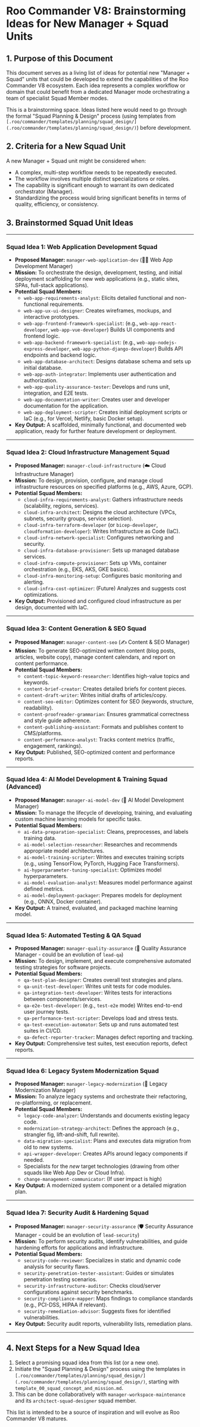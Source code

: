 # Roo Commander V8: Brainstorming Ideas for New Manager + Squad Units

## 1. Purpose of this Document

This document serves as a living list of ideas for potential new "Manager + Squad" units that could be developed to extend the capabilities of the Roo Commander V8 ecosystem. Each idea represents a complex workflow or domain that could benefit from a dedicated Manager mode orchestrating a team of specialist Squad Member modes.

This is a brainstorming space. Ideas listed here would need to go through the formal "Squad Planning & Design" process (using templates from `[.roo/commander/templates/planning/squad_design/](.roo/commander/templates/planning/squad_design/)`) before development.

## 2. Criteria for a New Squad Unit

A new Manager + Squad unit might be considered when:
*   A complex, multi-step workflow needs to be repeatedly executed.
*   The workflow involves multiple distinct specializations or roles.
*   The capability is significant enough to warrant its own dedicated orchestrator (Manager).
*   Standardizing the process would bring significant benefits in terms of quality, efficiency, or consistency.

## 3. Brainstormed Squad Unit Ideas

---
### **Squad Idea 1: Web Application Development Squad**
*   **Proposed Manager:** `manager-web-application-dev` (🧑‍💻 Web App Development Manager)
*   **Mission:** To orchestrate the design, development, testing, and initial deployment scaffolding for new web applications (e.g., static sites, SPAs, full-stack applications).
*   **Potential Squad Members:**
    *   `web-app-requirements-analyst`: Elicits detailed functional and non-functional requirements.
    *   `web-app-ux-ui-designer`: Creates wireframes, mockups, and interactive prototypes.
    *   `web-app-frontend-framework-specialist`: (e.g., `web-app-react-developer`, `web-app-vue-developer`) Builds UI components and frontend logic.
    *   `web-app-backend-framework-specialist`: (e.g., `web-app-nodejs-express-developer`, `web-app-python-django-developer`) Builds API endpoints and backend logic.
    *   `web-app-database-architect`: Designs database schema and sets up initial database.
    *   `web-app-auth-integrator`: Implements user authentication and authorization.
    *   `web-app-quality-assurance-tester`: Develops and runs unit, integration, and E2E tests.
    *   `web-app-documentation-writer`: Creates user and developer documentation for the application.
    *   `web-app-deployment-scripter`: Creates initial deployment scripts or IaC (e.g., for Vercel, Netlify, basic Docker setup).
*   **Key Output:** A scaffolded, minimally functional, and documented web application, ready for further feature development or deployment.

---
### **Squad Idea 2: Cloud Infrastructure Management Squad**
*   **Proposed Manager:** `manager-cloud-infrastructure` (☁️ Cloud Infrastructure Manager)
*   **Mission:** To design, provision, configure, and manage cloud infrastructure resources on specified platforms (e.g., AWS, Azure, GCP).
*   **Potential Squad Members:**
    *   `cloud-infra-requirements-analyst`: Gathers infrastructure needs (scalability, regions, services).
    *   `cloud-infra-architect`: Designs the cloud architecture (VPCs, subnets, security groups, service selection).
    *   `cloud-infra-terraform-developer` (or `bicep-developer`, `cloudformation-developer`): Writes Infrastructure as Code (IaC).
    *   `cloud-infra-network-specialist`: Configures networking and security.
    *   `cloud-infra-database-provisioner`: Sets up managed database services.
    *   `cloud-infra-compute-provisioner`: Sets up VMs, container orchestration (e.g., EKS, AKS, GKE basics).
    *   `cloud-infra-monitoring-setup`: Configures basic monitoring and alerting.
    *   `cloud-infra-cost-optimizer`: (Future) Analyzes and suggests cost optimizations.
*   **Key Output:** Provisioned and configured cloud infrastructure as per design, documented with IaC.

---
### **Squad Idea 3: Content Generation & SEO Squad**
*   **Proposed Manager:** `manager-content-seo` (✍️ Content & SEO Manager)
*   **Mission:** To generate SEO-optimized written content (blog posts, articles, website copy), manage content calendars, and report on content performance.
*   **Potential Squad Members:**
    *   `content-topic-keyword-researcher`: Identifies high-value topics and keywords.
    *   `content-brief-creator`: Creates detailed briefs for content pieces.
    *   `content-draft-writer`: Writes initial drafts of articles/copy.
    *   `content-seo-editor`: Optimizes content for SEO (keywords, structure, readability).
    *   `content-proofreader-grammarian`: Ensures grammatical correctness and style guide adherence.
    *   `content-publishing-assistant`: Formats and publishes content to CMS/platforms.
    *   `content-performance-analyst`: Tracks content metrics (traffic, engagement, rankings).
*   **Key Output:** Published, SEO-optimized content and performance reports.

---
### **Squad Idea 4: AI Model Development & Training Squad (Advanced)**
*   **Proposed Manager:** `manager-ai-model-dev` (🧠 AI Model Development Manager)
*   **Mission:** To manage the lifecycle of developing, training, and evaluating custom machine learning models for specific tasks.
*   **Potential Squad Members:**
    *   `ai-data-preparation-specialist`: Cleans, preprocesses, and labels training data.
    *   `ai-model-selection-researcher`: Researches and recommends appropriate model architectures.
    *   `ai-model-training-scripter`: Writes and executes training scripts (e.g., using TensorFlow, PyTorch, Hugging Face Transformers).
    *   `ai-hyperparameter-tuning-specialist`: Optimizes model hyperparameters.
    *   `ai-model-evaluation-analyst`: Measures model performance against defined metrics.
    *   `ai-model-deployment-packager`: Prepares models for deployment (e.g., ONNX, Docker container).
*   **Key Output:** A trained, evaluated, and packaged machine learning model.

---
### **Squad Idea 5: Automated Testing & QA Squad**
*   **Proposed Manager:** `manager-quality-assurance` (💎 Quality Assurance Manager - could be an evolution of `lead-qa`)
*   **Mission:** To design, implement, and execute comprehensive automated testing strategies for software projects.
*   **Potential Squad Members:**
    *   `qa-test-plan-designer`: Creates overall test strategies and plans.
    *   `qa-unit-test-developer`: Writes unit tests for code modules.
    *   `qa-integration-test-developer`: Writes tests for interactions between components/services.
    *   `qa-e2e-test-developer`: (e.g., `test-e2e` mode) Writes end-to-end user journey tests.
    *   `qa-performance-test-scripter`: Develops load and stress tests.
    *   `qa-test-execution-automator`: Sets up and runs automated test suites in CI/CD.
    *   `qa-defect-reporter-tracker`: Manages defect reporting and tracking.
*   **Key Output:** Comprehensive test suites, test execution reports, defect reports.

---
### **Squad Idea 6: Legacy System Modernization Squad**
*   **Proposed Manager:** `manager-legacy-modernization` (🔄 Legacy Modernization Manager)
*   **Mission:** To analyze legacy systems and orchestrate their refactoring, re-platforming, or replacement.
*   **Potential Squad Members:**
    *   `legacy-code-analyzer`: Understands and documents existing legacy code.
    *   `modernization-strategy-architect`: Defines the approach (e.g., strangler fig, lift-and-shift, full rewrite).
    *   `data-migration-specialist`: Plans and executes data migration from old to new systems.
    *   `api-wrapper-developer`: Creates APIs around legacy components if needed.
    *   Specialists for the *new* target technologies (drawing from other squads like Web App Dev or Cloud Infra).
    *   `change-management-communicator`: (If user impact is high)
*   **Key Output:** A modernized system component or a detailed migration plan.

---
### **Squad Idea 7: Security Audit & Hardening Squad**
*   **Proposed Manager:** `manager-security-assurance` (🛡️ Security Assurance Manager - could be an evolution of `lead-security`)
*   **Mission:** To perform security audits, identify vulnerabilities, and guide hardening efforts for applications and infrastructure.
*   **Potential Squad Members:**
    *   `security-code-reviewer`: Specializes in static and dynamic code analysis for security flaws.
    *   `security-penetration-tester-assistant`: Guides or simulates penetration testing scenarios.
    *   `security-infrastructure-auditor`: Checks cloud/server configurations against security benchmarks.
    *   `security-compliance-mapper`: Maps findings to compliance standards (e.g., PCI-DSS, HIPAA if relevant).
    *   `security-remediation-advisor`: Suggests fixes for identified vulnerabilities.
*   **Key Output:** Security audit reports, vulnerability lists, remediation plans.

---

## 4. Next Steps for a New Squad Idea

1.  Select a promising squad idea from this list (or a new one).
2.  Initiate the "Squad Planning & Design" process using the templates in `[.roo/commander/templates/planning/squad_design/](.roo/commander/templates/planning/squad_design/)`, starting with `template_00_squad_concept_and_mission.md`.
3.  This can be done collaboratively with `manager-workspace-maintenance` and its `architect-squad-designer` squad member.

This list is intended to be a source of inspiration and will evolve as Roo Commander V8 matures.